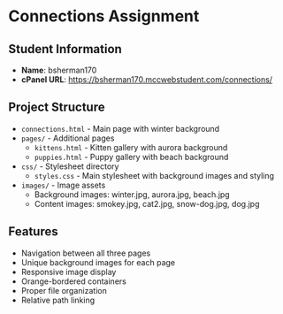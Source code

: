 # Connections Assignment

## Student Information
- **Name**: bsherman170
- **cPanel URL**: https://bsherman170.mccwebstudent.com/connections/

## Project Structure
- `connections.html` - Main page with winter background
- `pages/` - Additional pages
  - `kittens.html` - Kitten gallery with aurora background
  - `puppies.html` - Puppy gallery with beach background
- `css/` - Stylesheet directory
  - `styles.css` - Main stylesheet with background images and styling
- `images/` - Image assets
  - Background images: winter.jpg, aurora.jpg, beach.jpg
  - Content images: smokey.jpg, cat2.jpg, snow-dog.jpg, dog.jpg

## Features
- Navigation between all three pages
- Unique background images for each page
- Responsive image display
- Orange-bordered containers
- Proper file organization
- Relative path linking